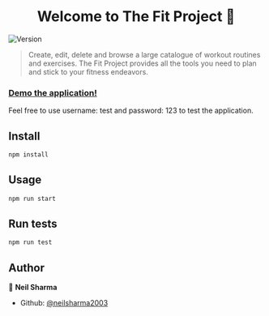 <h1 align="center">Welcome to The Fit Project 👋</h1>
<p>
  <img alt="Version" src="https://img.shields.io/badge/version-1.0.0-blue.svg?cacheSeconds=2592000" />
  <a href="#" target="_blank">
  </a>
</p>

> Create, edit, delete and browse a large catalogue of workout routines and exercises. The Fit Project provides all the tools you need to plan and stick to your fitness endeavors. 

### [Demo the application!](https://thefitproject.herokuapp.com)
Feel free to use username: test and password: 123 to test the application.

## Install

```sh
npm install
```

## Usage

```sh
npm run start
```

## Run tests

```sh
npm run test
```

## Author

👤 **Neil Sharma**

* Github: [@neilsharma2003](https://github.com/neilsharma2003)

